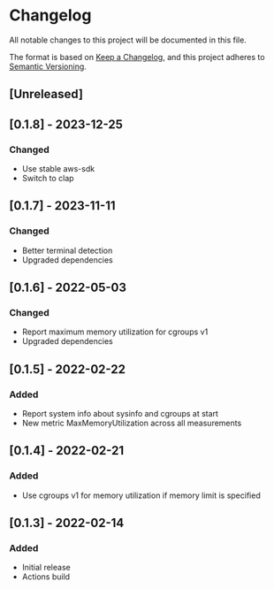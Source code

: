 # Changelog
All notable changes to this project will be documented in this file.

The format is based on [Keep a Changelog](https://keepachangelog.com/en/1.0.0/),
and this project adheres to [Semantic Versioning](https://semver.org/spec/v2.0.0.html).

## [Unreleased]

## [0.1.8] - 2023-12-25
### Changed
- Use stable aws-sdk
- Switch to clap

## [0.1.7] - 2023-11-11
### Changed
- Better terminal detection
- Upgraded dependencies

## [0.1.6] - 2022-05-03
### Changed
- Report maximum memory utilization for cgroups v1
- Upgraded dependencies

## [0.1.5] - 2022-02-22
### Added
- Report system info about sysinfo and cgroups at start
- New metric MaxMemoryUtilization across all measurements

## [0.1.4] - 2022-02-21
### Added
- Use cgroups v1 for memory utilization if memory limit is specified

## [0.1.3] - 2022-02-14
### Added
- Initial release
- Actions build
